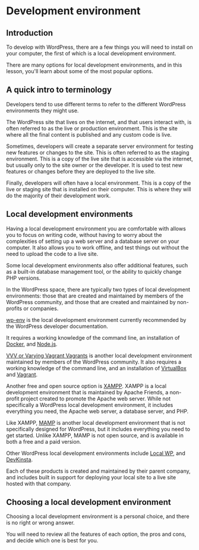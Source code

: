 # Development environment

## Introduction

To develop with WordPress, there are a few things you will need to install on your computer, the first of which is a local development environment.

There are many options for local development environments, and in this lesson, you'll learn about some of the most popular options.

## A quick intro to terminology

Developers tend to use different terms to refer to the different WordPress environments they might use.

The WordPress site that lives on the internet, and that users interact with, is often referred to as the live or production environment. This is the site where all the final content is published and any custom code is live.

Sometimes, developers will create a separate server environment for testing new features or changes to the site. This is often referred to as the staging environment. This is a copy of the live site that is accessible via the internet, but usually only to the site owner or the developer. It is used to test new features or changes before they are deployed to the live site.

Finally, developers will often have a local environment. This is a copy of the live or staging site that is installed on their computer. This is where they will do the majority of their development work.

## Local development environments

Having a local development environment you are comfortable with allows you to focus on writing code, without having to worry about the complexities of setting up a web server and a database server on your computer. It also allows you to work offline, and test things out without the need to upload the code to a live site. 

Some local development environments also offer additional features, such as a built-in database management tool, or the ability to quickly change PHP versions. 

In the WordPress space, there are typically two types of local development environments: those that are created and maintained by members of the WordPress community, and those that are created and maintained by non-profits or companies. 

[wp-env](https://developer.wordpress.org/block-editor/reference-guides/packages/packages-env/) is the local development environment currently recommended by the WordPress developer documentation. 

It requires a working knowledge of the command line, an installation of [Docker](https://www.docker.com/), and [Node.js](https://nodejs.org/en/).

[VVV or Varying Vagrant Vagrants](https://varyingvagrantvagrants.org/) is another local development environment maintained by members of the WordPress community. It also requires a working knowledge of the command line, and an installation of [VirtualBox](https://www.virtualbox.org/) and [Vagrant](https://www.vagrantup.com/).

Another free and open source option is [XAMPP](https://www.apachefriends.org/). XAMPP is a local development environment that is maintained by Apache Friends, a non-profit project created to promote the Apache web server. While not specifically a WordPress local development environment, it includes everything you need, the Apache web server, a database server, and PHP.

Like XAMPP, [MAMP](https://www.mamp.info/en) is another local development environment that is not specifically designed for WordPress, but it includes everything you need to get started. Unlike XAMPP, MAMP is not open source, and is available in both a free and a paid version.

Other WordPress local development environments include [Local WP](https://localwp.com/), and [DevKinsta](https://kinsta.com/devkinsta/). 

Each of these products is created and maintained by their parent company, and includes built in support for deploying your local site to a live site hosted with that company.

## Choosing a local development environment

Choosing a local development environment is a personal choice, and there is no right or wrong answer. 

You will need to review all the features of each option, the pros and cons, and decide which one is best for you.